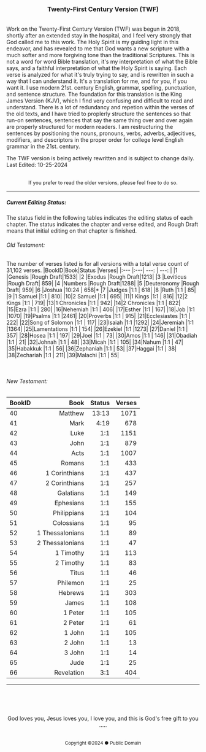 <h3 style="text-align: center;">Twenty-First Century Version (TWF)</h3>
<br>
Work on the Twenty-First Century Version (TWF) was begun in 2018, shortly after an extended stay in the hospital, and I feel very strongly that God called me to this work. The Holy Spirit is my guiding light in this endeavor, and has revealed to me that God wants a new scripture with a much softer and more forgiving tone than the traditional Scriptures. This is not a word for word Bible translation, it's my interpretation of what the Bible says, and a faithful interpretation of what the Holy Spirit is saying. Each verse is analyzed for what it's truly trying to say, and is rewritten in such a way that I can understand it. It's a translation for me, and for you, if you want it. I use modern 21st. century English, grammar, spelling, punctuation, and sentence structure. The foundation for this translation is the King James Version (KJV), which I find very confusing and difficult to read and understand. There is a lot of redundancy and repetion within the verses of the old texts, and I have tried to proplerly structure the sentences so that run-on sentences, sentences that say the same thing over and over again are properly structured for modern readers. I am restructuring the sentences by positioning the nouns, pronouns, verbs, adverbs, adjecitives, modifiers, and descriptors in the proper order for college level English grammar in the 21st. century.

The TWF version is being actively rewritten and is subject to change daily.
<br>
Last Edited: 10-25-2024
<br><br>
<p style="font-size: .8rem; text-align: center;">If you prefer to read the older versions, please feel free to do so.</>

<br>

---

##### Current Editing Status:
The status field in the following tables indicates the editing status of each chapter. The status indicates the chapter and verse edited, and Rough Draft means that initial editing on that chapter is finished.

###### Old Testament:
The number of verses listed is for all versions with a total verse count of 31,102 verses.
|BookID|Book|Status |Verses|
|:---  |:---| ---:  | ---: |
|1 |Genesis         |Rough Draft|1533|
|2 |Exodus          |Rough Draft|1213|
|3 |Leviticus       |Rough Draft| 859|
|4 |Numbers         |Rough Draft|1288|
|5 |Deuteronomy     |Rough Draft| 959|
|6 |Joshua          |10:24      | 658|*
|7 |Judges          |1:1        | 618|
|8 |Ruth            |1:1        |  85|
|9 |1 Samuel        |1:1        | 810|
|10|2 Samuel        |1:1        | 695|
|11|1 Kings         |1:1        | 816|
|12|2 Kings         |1:1        | 719|
|13|1 Chronicles    |1:1        | 942|
|14|2 Chronicles    |1:1        | 822|
|15|Ezra            |1:1        | 280|
|16|Nehemiah        |1:1        | 406|
|17|Esther          |1:1        | 167|
|18|Job             |1:1        |1070|
|19|Psalms          |1:1        |2461|
|20|Proverbs        |1:1        | 915|
|21|Ecclesiastes    |1:1        | 222|
|22|Song of Solomon |1:1        | 117|
|23|Isaiah          |1:1        |1292|
|24|Jeremiah        |1:1        |1364|
|25|Lamentations    |1:1        | 154|
|26|Ezekiel         |1:1        |1273|
|27|Daniel          |1:1        | 357|
|28|Hosea           |1:1        | 197|
|29|Joel            |1:1        |  73|
|30|Amos            |1:1        | 146|
|31|Obadiah         |1:1        |  21|
|32|Johnah          |1:1        |  48|
|33|Micah           |1:1        | 105|
|34|Nahum           |1:1        |  47|
|35|Habakkuk        |1:1        |  56|
|36|Zephaniah       |1:1        |  53|
|37|Haggai          |1:1        |  38|
|38|Zechariah       |1:1        | 211|
|39|Malachi         |1:1        |  55|

<br>

###### New Testament:
|BookID|Book|Status |Verses|
|:---  |---:| ---:  |---:  |
|40|Matthew         |13:13      |1071|
|41|Mark            |4:19       | 678|
|42|Luke            |1:1        |1151|
|43|John            |1:1        | 879|
|44|Acts            |1:1        |1007|
|45|Romans          |1:1        | 433|
|46|1 Corinthians   |1:1        | 437|
|47|2 Corinthians   |1:1        | 257|
|48|Galatians       |1:1        | 149|
|49|Ephesians       |1:1        | 155|
|50|Philippians     |1:1        | 104|
|51|Colossians      |1:1        |  95|
|52|1 Thessalonians |1:1        |  89|
|53|2 Thessalonians |1:1        |  47|
|54|1 Timothy       |1:1        | 113|
|55|2 Timothy       |1:1        |  83|
|56|Titus           |1:1        |  46|
|57|Philemon        |1:1        |  25|
|58|Hebrews         |1:1        | 303|
|59|James           |1:1        | 108|
|60|1 Peter         |1:1        | 105|
|61|2 Peter         |1:1        |  61|
|62|1 John          |1:1        | 105|
|63|2 John          |1:1        |  13|
|64|3 John          |1:1        |  14|
|65|Jude            |1:1        |  25|
|66|Revelation      |3:1        | 404|

---

<br><br><br>

<p style="text-align: center;">God loves you, Jesus loves you, I love you, and this is God's free gift to you .....</><br><br>
<p style="font-size: .75rem; text-align: center;">Copyright ©2024 ● Public Domain</p>